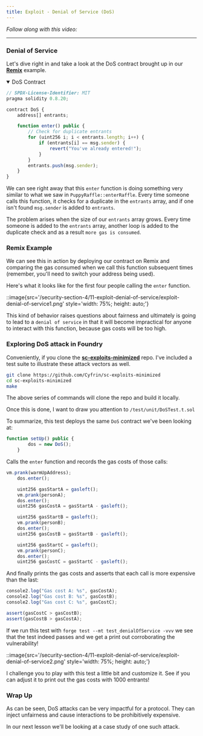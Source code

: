```yaml
---
title: Exploit - Denial of Service (DoS)
---
```


_Follow along with this video:_

---

### Denial of Service

Let's dive right in and take a look at the DoS contract brought up in our [**Remix**](https://remix.ethereum.org/#url=https://github.com/Cyfrin/sc-exploits-minimized/blob/main/src/denial-of-service/DoS.sol&lang=en&optimize=false&runs=200&evmVersion=null&version=soljson-v0.8.20+commit.a1b79de6.js) example.

<details open>
<summary>DoS Contract</summary>

```js
// SPDX-License-Identifier: MIT
pragma solidity 0.8.20;

contract DoS {
    address[] entrants;

    function enter() public {
        // Check for duplicate entrants
        for (uint256 i; i < entrants.length; i++) {
            if (entrants[i] == msg.sender) {
                revert("You've already entered!");
            }
        }
        entrants.push(msg.sender);
    }
}
```

</details>

We can see right away that this `enter` function is doing something very similar to what we saw in `PuppyRaffle::enterRaffle`. Every time someone calls this function, it checks for a duplicate in the `entrants` array, and if one isn't found `msg.sender` is added to `entrants`.

The problem arises when the size of our `entrants` array grows. Every time someone is added to the `entrants` array, another loop is added to the duplicate check and as a result `more gas is consumed`.

### Remix Example

We can see this in action by deploying our contract on Remix and comparing the gas consumed when we call this function subsequent times (remember, you'll need to switch your address being used).

Here's what it looks like for the first four people calling the `enter` function.

::image{src='/security-section-4/11-exploit-denial-of-service/exploit-denial-of-service1.png' style='width: 75%; height: auto;'}

This kind of behavior raises questions about fairness and ultimately is going to lead to a `denial of service` in that it will become impractical for anyone to interact with this function, because gas costs will be too high.

### Exploring DoS attack in Foundry

Conveniently, if you clone the [**sc-exploits-minimized**](https://github.com/Cyfrin/sc-exploits-minimized) repo. I've included a test suite to illustrate these attack vectors as well.

```bash
git clone https://github.com/Cyfrin/sc-exploits-minimized
cd sc-exploits-minimized
make
```

The above series of commands will clone the repo and build it locally.

Once this is done, I want to draw you attention to `/test/unit/DoSTest.t.sol`

To summarize, this test deploys the same `DoS` contract we've been looking at:

```js
function setUp() public {
        dos = new DoS();
    }
```

Calls the `enter` function and records the gas costs of those calls:

```js
vm.prank(warmUpAddress);
    dos.enter();

    uint256 gasStartA = gasleft();
    vm.prank(personA);
    dos.enter();
    uint256 gasCostA = gasStartA - gasleft();

    uint256 gasStartB = gasleft();
    vm.prank(personB);
    dos.enter();
    uint256 gasCostB = gasStartB - gasleft();

    uint256 gasStartC = gasleft();
    vm.prank(personC);
    dos.enter();
    uint256 gasCostC = gasStartC - gasleft();
```

And finally prints the gas costs and asserts that each call is more expensive than the last:

```js
console2.log("Gas cost A: %s", gasCostA);
console2.log("Gas cost B: %s", gasCostB);
console2.log("Gas cost C: %s", gasCostC);

assert(gasCostC > gasCostB);
assert(gasCostB > gasCostA);
```

If we run this test with `forge test --mt test_denialOfService -vvv` we see that the test indeed passes and we get a print out corroborating the vulnerability!

::image{src='/security-section-4/11-exploit-denial-of-service/exploit-denial-of-service2.png' style='width: 75%; height: auto;'}

I challenge you to play with this test a little bit and customize it. See if you can adjust it to print out the gas costs with 1000 entrants!

### Wrap Up

As can be seen, DoS attacks can be very impactful for a protocol. They can inject unfairness and cause interactions to be prohibitively expensive.

In our next lesson we'll be looking at a case study of one such attack.

